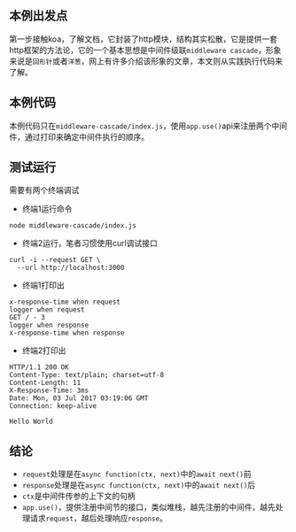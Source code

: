 ## 本例出发点

第一步接触koa，了解文档，它封装了http模块，结构其实松散，它是提供一套http框架的方法论，它的一个基本思想是中间件级联`middleware cascade`，形象来说是`回形针`或者`洋葱`，网上有许多介绍该形象的文章，本文则从实践执行代码来了解。

## 本例代码

本例代码只在`middleware-cascade/index.js`，使用`app.use()`api来注册两个中间件，通过打印来确定中间件执行的顺序。

## 测试运行

需要有两个终端调试

- 终端1运行命令

```
node middleware-cascade/index.js
```

- 终端2运行，笔者习惯使用curl调试接口

```
curl -i --request GET \
  --url http://localhost:3000
```

- 终端1打印出

```
x-response-time when request
logger when request
GET / - 3
logger when response
x-response-time when response
```

- 终端2打印出

```
HTTP/1.1 200 OK
Content-Type: text/plain; charset=utf-8
Content-Length: 11
X-Response-Time: 3ms
Date: Mon, 03 Jul 2017 03:19:06 GMT
Connection: keep-alive

Hello World
```

## 结论

- `request`处理是在`async function(ctx, next)`中的`await next()`前
- `response`处理是在`async function(ctx, next)`中的`await next()`后
- `ctx`是中间件传参的上下文的句柄
- `app.use()`，提供注册中间节的接口，类似堆栈，越先注册的中间件，越先处理请求`request`，越后处理响应`response`。